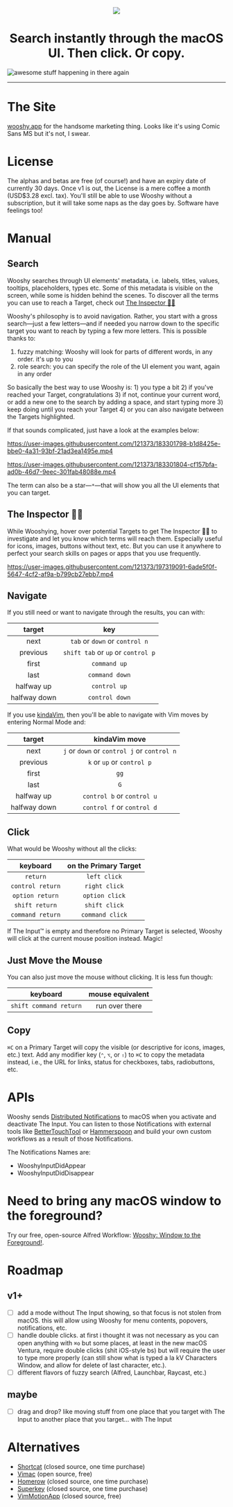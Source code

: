 <div align="center">
    <img src="https://github.com/godbout/Wooshy.docs/blob/master/assets/icon.png">
    <h1>Search instantly through the macOS UI. Then click. Or copy.</h1>
</div>

![awesome stuff happening in there again](https://raw.githubusercontent.com/godbout/Wooshy.docs/master/assets/gif.gif "hehe again")

---

# The Site

[wooshy.app](https://wooshy.app) for the handsome marketing thing. Looks like it's using Comic Sans MS but it's not, I swear.

# License

The alphas and betas are free (of course!) and have an expiry date of currently 30 days.
Once v1 is out, the License is a mere coffee a month (USD$3.28 excl. tax).
You'll still be able to use Wooshy without a subscription, but it will take some naps as the day goes by. Software have feelings too!

# Manual

## Search

Wooshy searches through UI elements' metadata, i.e. labels, titles, values, tooltips, placeholders, types etc.
Some of this metadata is visible on the screen, while some is hidden behind the scenes. 
To discover all the terms you can use to reach a Target, check out [The Inspector 🕵️‍♂️️](#the-inspector-%EF%B8%8F%EF%B8%8F%EF%B8%8F)

Wooshy's philosophy is to avoid navigation.
Rather, you start with a gross search—just a few letters—and if needed you narrow down to the specific target you want to reach by typing a few more letters.
This is possible thanks to: 

1. fuzzy matching: Wooshy will look for parts of different words, in any order. it's up to you
2. role search: you can specify the role of the UI element you want, again in any order

So basically the best way to use Wooshy is: 1) you type a bit 2) if you've reached your Target, congratulations 3) if not, continue your current word, or add a new one to the search by adding a space, and start typing more 3) keep doing until you reach your Target 4) or you can also navigate between the Targets highlighted.

If that sounds complicated, just have a look at the examples below:

https://user-images.githubusercontent.com/121373/183301798-b1d8425e-bbe0-4a31-93bf-21ad3ea1495e.mp4

https://user-images.githubusercontent.com/121373/183301804-cf157bfa-ad0b-46d7-9eec-301fab48088e.mp4

The term can also be a star—`*`—that will show you all the UI elements that you can target.

## The Inspector 🕵️‍♂️️

While Wooshying, hover over potential Targets to get The Inspector 🕵️‍♂️️ to investigate and let you know which terms will reach them.
Especially useful for icons, images, buttons without text, etc. But you can use it anywhere to perfect your search skills on pages or apps that you use frequently.

https://user-images.githubusercontent.com/121373/197319091-6ade5f0f-5647-4cf2-af9a-b799cb27ebb7.mp4

## Navigate

If you still need or want to navigate through the results, you can with:

| target          | key | 
| :---:           | :---:
| next            | `tab` or `down` or `control n`
| previous        | `shift tab` or `up` or `control p`
| first           | `command up`
| last            | `command down`
| halfway up      | `control up`
| halfway down    | `control down`

If you use [kindaVim](https://github.com/godbout/kindaVim.docs), then you'll be able to navigate with Vim moves by entering Normal Mode and:

| target          | kindaVim move | 
| :---:           | :---: 
| next            | `j` or `down` or `control j` or `control n`
| previous        | `k` or `up` or `control p`
| first           | `gg`
| last            | `G`
| halfway up      | `control b` or `control u` 
| halfway down    | `control f` or `control d`

## Click

What would be Wooshy without all the clicks:

| keyboard               | on the Primary Target |
| :---:                  | :---: 
| `return`               | `left click`
| `control return`       | `right click`
| `option return`        | `option click`
| `shift return`         | `shift click`
| `command return`       | `command click`

If The Input™ is empty and therefore no Primary Target is selected, Wooshy will click at the current mouse position instead. Magic!

## Just Move the Mouse

You can also just move the mouse without clicking. It is less fun though:

| keyboard               | mouse equivalent | 
| :---:                  | :---: 
| `shift command return` | run over there 

## Copy

`⌘C` on a Primary Target will copy the visible (or descriptive for icons, images, etc.) text.
Add any modifier key (`⌃`, `⌥`, or `⇧`) to `⌘C` to copy the metadata instead, i.e., the URL for links, status for checkboxes, tabs, radiobuttons, etc.

# APIs

Wooshy sends [Distributed Notifications](https://developer.apple.com/documentation/foundation/distributednotificationcenter) to macOS when you activate and deactivate The Input.
You can listen to those Notifications with external tools like [BetterTouchTool](https://www.google.com/search?q=bettertouchtool) or [Hammerspoon](https://www.hammerspoon.org) and build your own custom workflows as a result of those Notifications.

The Notifications Names are:
* WooshyInputDidAppear
* WooshyInputDidDisappear

# Need to bring any macOS window to the foreground?

Try our free, open-source Alfred Workflow: [Wooshy: Window to the Foreground!](https://github.com/godbout/WooshyWindowToTheForeground).

# Roadmap

## v1+

- [ ] add a mode without The Input showing, so that focus is not stolen from macOS. this will allow using Wooshy for menu contents, popovers, notifications, etc.
- [ ] handle double clicks. at first i thought it was not necessary as you can open anything with `⌘o` but some places, at least in the new macOS Ventura, require double clicks (shit iOS-style bs) but will require the user to type more properly (can still show what is typed a la kV Characters Window, and allow for delete of last character, etc.).
- [ ] different flavors of fuzzy search (Alfred, Launchbar, Raycast, etc.)

## maybe
- [ ] drag and drop? like moving stuff from one place that you target with The Input to another place that you target... with The Input

# Alternatives

* [Shortcat](https://shortcatapp.com) (closed source, one time purchase)
* [Vimac](https://github.com/dexterleng/vimac) (open source, free)
* [Homerow](https://www.homerow.app) (closed source, one time purchase)
* [Superkey](https://superkey.app) (closed source, one time purchase)
* [VimMotionApp](https://github.com/dwarvesf/VimMotionApp) (closed source, free)
